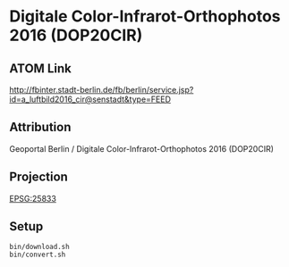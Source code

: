 Digitale Color-Infrarot-Orthophotos 2016 (DOP20CIR)
===================================================

ATOM Link
---------

http://fbinter.stadt-berlin.de/fb/berlin/service.jsp?id=a_luftbild2016_cir@senstadt&type=FEED

Attribution
-----------

Geoportal Berlin / Digitale Color-Infrarot-Orthophotos 2016 (DOP20CIR)

Projection
----------

[EPSG:25833](http://spatialreference.org/ref/epsg/25833/)

Setup
-----

```
bin/download.sh
bin/convert.sh
```
